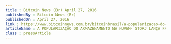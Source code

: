 ```yaml
---
title : Bitcoin News (Br) April 27, 2016
publishedBy : Bitcoin News (Br)
publishedOn : April 27, 2016
link : https://www.bitcoinnews.com.br/bitcoinbrasil/a-popularizacao-do-armazenamento-na-nuvem-storj-lanca-fase-beta-unindo-se-ao-blockchain-como-servico-da-azure/
articleName : A POPULARIZAÇÃO DO ARMAZENAMENTO NA NUVEM- STORJ LANÇA FASE BETA UNINDO-SE AO BLOCKCHAIN COMO SERVIÇO DA AZURE
class : pressArticle
---
```

